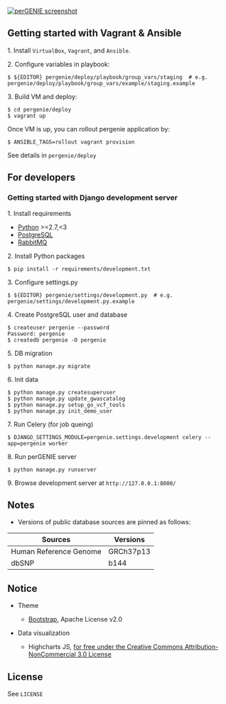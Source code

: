 [![perGENIE screenshot](http://knmkr.info/img/portfolio/pergenie.png)](http://pergenie.org/)

## Getting started with Vagrant & Ansible

1\. Install `VirtualBox`, `Vagrant`, and `Ansible`.

2\. Configure variables in playbook:

```
$ ${EDITOR} pergenie/deploy/playbook/group_vars/staging  # e.g. pergenie/deploy/playbook/group_vars/example/staging.example
```

3\. Build VM and deploy:

```
$ cd pergenie/deploy
$ vagrant up
```

Once VM is up, you can rollout pergenie application by:

```
$ ANSIBLE_TAGS=rollout vagrant provision
```

See details in `pergenie/deploy`


## For developers

### Getting started with Django development server

1\. Install requirements

- [Python](https://www.python.org/) >=2.7,<3
- [PostgreSQL](http://www.postgresql.org/)
- [RabbitMQ](https://www.rabbitmq.com/)

2\. Install Python packages

```
$ pip install -r requirements/development.txt
```

3\. Configure settings.py

```
$ ${EDITOR} pergenie/settings/development.py  # e.g. pergenie/settings/development.py.example
```

4\. Create PostgreSQL user and database

```
$ createuser pergenie --password
Password: pergenie
$ createdb pergenie -O pergenie
```

5\. DB migration

```
$ python manage.py migrate
```

6\. Init data

```
$ python manage.py createsuperuser
$ python manage.py update_gwascatalog
$ python manage.py setup_go_vcf_tools
$ python manage.py init_demo_user
```

7\. Run Celery (for job queing)

```
$ DJANGO_SETTINGS_MODULE=pergenie.settings.development celery --app=pergenie worker
```

8\. Run perGENIE server

```
$ python manage.py runserver
```

9\. Browse development server at `http://127.0.0.1:8000/`


## Notes

- Versions of public database sources are pinned as follows:

| Sources                | Versions         |
|------------------------|------------------|
| Human Reference Genome | GRCh37p13        |
| dbSNP                  | b144             |


## Notice

* Theme

  * [Bootstrap](//getbootstrap.com/), Apache License v2.0

* Data visualization

  * Highcharts JS, [for free under the Creative Commons Attribution-NonCommercial 3.0 License](//shop.highsoft.com/highcharts.html)


## License

See `LICENSE`
